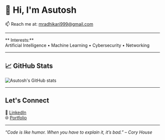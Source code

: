 # 👋 Hi, I'm Asutosh 


📫 Reach me at: mradhikari999@gmail.com

---



** Interests:**  
Artificial Intelligence • Machine Learning • Cybersecurity • Networking

---






## 📈 GitHub Stats

![Asutosh's GitHub stats](https://github-readme-stats.vercel.app/api?username=asutoshad&show_icons=true&theme=radical)

---

##  Let's Connect

🔗 [LinkedIn](https://www.linkedin.com/in/asutoshadhikari/)  
🌐 [Portfolio](https://asutoshadhikari.com.np/)


---

_“Code is like humor. When you have to explain it, it’s bad.” – Cory House_

